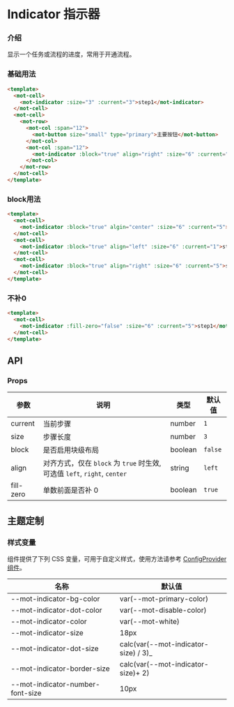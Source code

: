 # Indicator 指示器

### 介绍

显示一个任务或流程的进度，常用于开通流程。

### 基础用法

```html
<template>
  <mot-cell>
    <mot-indicator :size="3" :current="3">step1</mot-indicator>
  </mot-cell>
  <mot-cell>
    <mot-row>
      <mot-col :span="12">
        <mot-button size="small" type="primary">主要按钮</mot-button>
      </mot-col>
      <mot-col :span="12">
        <mot-indicator :block="true" align="right" :size="6" :current="5">step1</mot-indicator>
      </mot-col>
    </mot-row>
  </mot-cell>
</template>
```

### block用法

```html
<template>
  <mot-cell>
    <mot-indicator :block="true" algin="center" :size="6" :current="5">step1</mot-indicator>
  </mot-cell>
  <mot-cell>
    <mot-indicator :block="true" align="left" :size="6" :current="1">step1</mot-indicator>
  </mot-cell>
  <mot-cell>
    <mot-indicator :block="true" align="right" :size="6" :current="5">step1</mot-indicator>
  </mot-cell>
</template>
```

### 不补0

```html
<template>
  <mot-cell>
    <mot-indicator :fill-zero="false" :size="6" :current="5">step1</mot-indicator>
  </mot-cell>
</template>
```

## API

### Props

| 参数      | 说明                                                                      | 类型    | 默认值  |
| --------- | ------------------------------------------------------------------------- | ------- | ------- |
| current   | 当前步骤                                                                  | number  | `1`     |
| size      | 步骤长度                                                                  | number  | `3`     |
| block     | 是否启用块级布局                                                          | boolean | `false` |
| align     | 对齐方式，仅在 `block` 为 `true` 时生效, 可选值 `left`, `right`, `center` | string  | `left`  |
| fill-zero | 单数前面是否补 0                                                          | boolean | `true`  |

## 主题定制

### 样式变量

组件提供了下列 CSS 变量，可用于自定义样式，使用方法请参考 [ConfigProvider 组件](/components/configprovider)。

| 名称                             | 默认值                               |
| -------------------------------- | ------------------------------------ |
| --mot-indicator-bg-color         | var(--mot-primary-color)             |
| --mot-indicator-dot-color        | var(--mot-disable-color)             |
| --mot-indicator-color            | var(--mot-white)                     |
| --mot-indicator-size             | 18px                                 |
| --mot-indicator-dot-size         | calc(var(--mot-indicator-size) / 3)_ |
| --mot-indicator-border-size      | calc(var(--mot-indicator-size)+ 2)   |
| --mot-indicator-number-font-size | 10px                                 |
